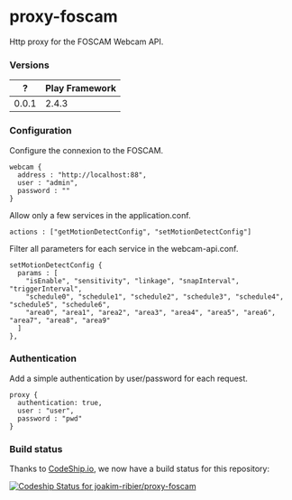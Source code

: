# proxy-foscam
Http proxy for the FOSCAM Webcam API.

### Versions

|  ?     |  Play Framework  |
|--------|------------------|
| 0.0.1  |  2.4.3           |

### Configuration
Configure the connexion to the FOSCAM.
```
webcam {
  address : "http://localhost:88",
  user : "admin",
  password : ""
}
```

Allow only a few services in the application.conf.
```
actions : ["getMotionDetectConfig", "setMotionDetectConfig"]
```

Filter all parameters for each service in the webcam-api.conf.
```
setMotionDetectConfig {
  params : [
    "isEnable", "sensitivity", "linkage", "snapInterval", "triggerInterval",
    "schedule0", "schedule1", "schedule2", "schedule3", "schedule4", "schedule5", "schedule6",
    "area0", "area1", "area2", "area3", "area4", "area5", "area6", "area7", "area8", "area9"
  ]
},
```

### Authentication
Add a simple authentication by user/password for each request.
```
proxy {
  authentication: true,
  user : "user",
  password : "pwd"
}
```

### Build status

Thanks to [CodeShip.io](https://codeship.io/), we now have a build status for this repository:

[ ![Codeship Status for joakim-ribier/proxy-foscam](https://codeship.com/projects/9d8732c0-3d4c-0133-3eb0-1abe7f570a4c/status?branch=master)](https://codeship.com/projects/102480)

